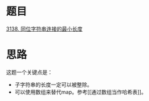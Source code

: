 
# 题目

[3138. 同位字符串连接的最小长度](https://leetcode.cn/problems/minimum-length-of-anagram-concatenation/)

# 思路

这题一个关键点是：
- 子字符串的长度一定可以被整除。
- 可以使用数组来替代map。参考[[通过数组当作哈希表]]。


